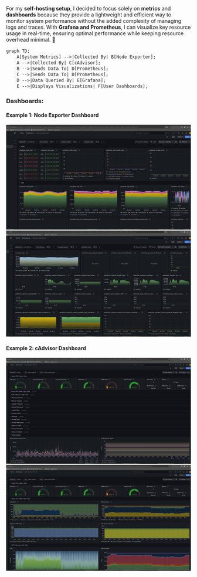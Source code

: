 For my **self-hosting setup**, I decided to focus solely on **metrics** and **dashboards** because they provide a lightweight and efficient way to monitor system performance without the added complexity of managing logs and traces. With **Grafana and Prometheus**, I can visualize key resource usage in real-time, ensuring optimal performance while keeping resource overhead minimal. 🚀  


```mermaid
graph TD;
    A[System Metrics] -->|Collected By| B[Node Exporter];
    A -->|Collected By| C[cAdvisor];
    B -->|Sends Data To| D[Prometheus];
    C -->|Sends Data To| D[Prometheus];
    D -->|Data Queried By| E[Grafana];
    E -->|Displays Visualizations| F[User Dashboards];
```

### Dashboards:

#### Example 1: Node Exporter Dashboard  
![Node Exporter Dashboard - Screenshot 1](images/Grafana-a1.png)  
![Node Exporter Dashboard - Screenshot 2](images/Grafana-a2.png)  

#### Example 2: cAdvisor Dashboard  
![cAdvisor Dashboard - Screenshot 1](images/Grafana-b1.png)  
![cAdvisor Dashboard - Screenshot 2](images/Grafana-b2.png)  